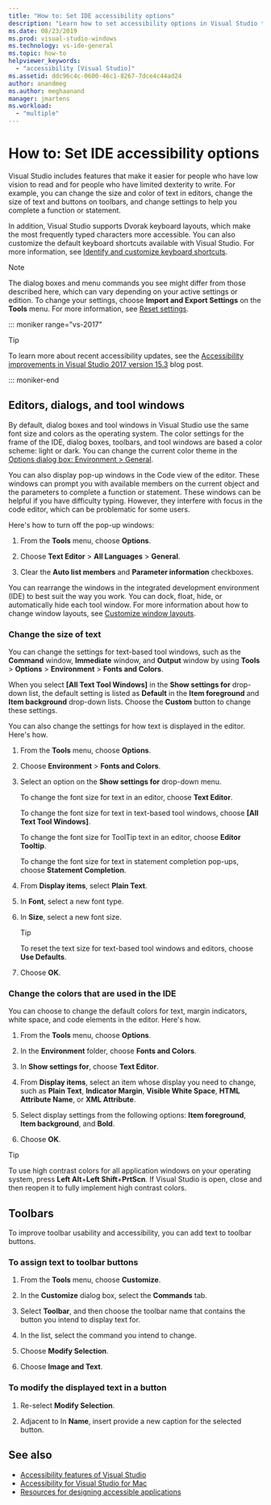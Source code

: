 ```yaml
---
title: "How to: Set IDE accessibility options"
description: "Learn how to set accessibility options in Visual Studio that will make its integrated development environment (IDE) easier for everyone to use, including for people who have low vision to read and for people who have limited dexterity to write."
ms.date: 08/23/2019
ms.prod: visual-studio-windows
ms.technology: vs-ide-general
ms.topic: how-to
helpviewer_keywords:
  - "accessibility [Visual Studio]"
ms.assetid: ddc96c4c-0600-46c1-8267-7dce4c44ad24
author: anandmeg
ms.author: meghaanand
manager: jmartens
ms.workload:
  - "multiple"
---
```

# How to: Set IDE accessibility options

Visual Studio includes features that make it easier for people who have low vision to read and for people who have limited dexterity to write. For example, you can change the size and color of text in editors, change the size of text and buttons on toolbars, and change settings to help you complete a function or statement.

In addition, Visual Studio supports Dvorak keyboard layouts, which make the most frequently typed characters more accessible. You can also customize the default keyboard shortcuts available with Visual Studio. For more information, see [Identify and customize keyboard shortcuts](../../ide/identifying-and-customizing-keyboard-shortcuts-in-visual-studio.md).

> [!NOTE]
> The dialog boxes and menu commands you see might differ from those described here, which can vary depending on your active settings or edition. To change your settings, choose **Import and Export Settings** on the **Tools** menu. For more information, see [Reset settings](../environment-settings.md#reset-settings).

::: moniker range="vs-2017"

> [!TIP]
> To learn more about recent accessibility updates, see the [Accessibility improvements in Visual Studio 2017 version 15.3](https://devblogs.microsoft.com/visualstudio/accessibility-improvements-in-visual-studio-2017-version-15-3/) blog post.

::: moniker-end

## Editors, dialogs, and tool windows

By default, dialog boxes and tool windows in Visual Studio use the same font size and colors as the operating system. The color settings for the frame of the IDE, dialog boxes, toolbars, and tool windows are based a color scheme: light or dark. You can change the current color theme in the [Options dialog box: Environment > General](../../ide/reference/general-environment-options-dialog-box.md).

You can also display pop-up windows in the Code view of the editor. These windows can prompt you with available members on the current object and the parameters to complete a function or statement. These windows can be helpful if you have difficulty typing. However, they interfere with focus in the code editor, which can be problematic for some users.

Here's how to turn off the pop-up windows:

1. From the **Tools** menu, choose **Options**.

1. Choose **Text Editor** > **All Languages** > **General**.

1. Clear the **Auto list members** and **Parameter information** checkboxes.

You can rearrange the windows in the integrated development environment (IDE) to best suit the way you work. You can dock, float, hide, or automatically hide each tool window. For more information about how to change window layouts, see [Customize window layouts](../../ide/customizing-window-layouts-in-visual-studio.md).

### Change the size of text

You can change the settings for text-based tool windows, such as the **Command** window, **Immediate** window, and **Output** window by using **Tools** > **Options** > **Environment** > **Fonts and Colors**.

When you select **[All Text Tool Windows]** in the **Show settings for** drop-down list, the default setting is listed as **Default** in the **Item foreground** and **Item background** drop-down lists. Choose the **Custom** button to change these settings.

You can also change the settings for how text is displayed in the editor. Here's how.

1. From the **Tools** menu, choose **Options**.

1. Choose **Environment** > **Fonts and Colors**.

1. Select an option on the **Show settings for** drop-down menu.

    To change the font size for text in an editor, choose **Text Editor**.

    To change the font size for text in text-based tool windows, choose **[All Text Tool Windows]**.

    To change the font size for ToolTip text in an editor, choose **Editor Tooltip**.

    To change the font size for text in statement completion pop-ups, choose **Statement Completion**.

1. From **Display items**, select **Plain Text**.

1. In **Font**, select a new font type.

1. In **Size**, select a new font size.

    > [!TIP]
    > To reset the text size for text-based tool windows and editors, choose **Use Defaults**.

7. Choose **OK**.

### Change the colors that are used in the IDE

You can choose to change the default colors for text, margin indicators, white space, and code elements in the editor. Here's how.

1. From the **Tools** menu, choose **Options**.

1. In the **Environment** folder, choose **Fonts and Colors**.

1. In **Show settings for**, choose **Text Editor**.

1. From **Display items**, select an item whose display you need to change, such as **Plain Text**, **Indicator Margin**, **Visible White Space**, **HTML Attribute Name**, or **XML Attribute**.

1. Select display settings from the following options: **Item foreground**, **Item background**, and **Bold**.

1. Choose **OK**.

> [!TIP]
> To use high contrast colors for all application windows on your operating system, press **Left Alt**+**Left Shift**+**PrtScn**. If Visual Studio is open, close and then reopen it to fully implement high contrast colors.

## Toolbars

To improve toolbar usability and accessibility, you can add text to toolbar buttons.

### To assign text to toolbar buttons

1. From the **Tools** menu, choose **Customize**.

1. In the **Customize** dialog box, select the **Commands** tab.

1. Select **Toolbar**, and then choose the toolbar name that contains the button you intend to display text for.

1. In the list, select the command you intend to change.

1. Choose **Modify Selection**.

1. Choose **Image and Text**.

### To modify the displayed text in a button

1. Re-select **Modify Selection**.

1. Adjacent to In **Name**, insert provide a new caption for the selected button.

## See also

* [Accessibility features of Visual Studio](../../ide/reference/accessibility-features-of-visual-studio.md)
* [Accessibility for Visual Studio for Mac](/visualstudio/mac/accessibility/)
* [Resources for designing accessible applications](../../ide/reference/resources-for-designing-accessible-applications.md)
